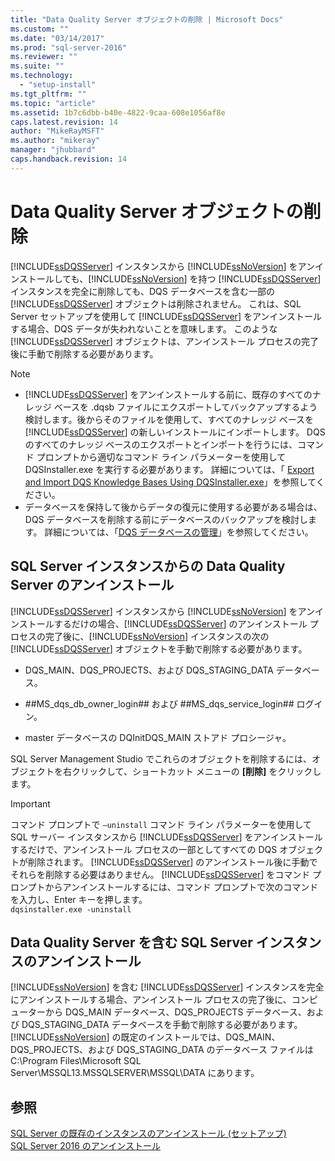 ```yaml
---
title: "Data Quality Server オブジェクトの削除 | Microsoft Docs"
ms.custom: ""
ms.date: "03/14/2017"
ms.prod: "sql-server-2016"
ms.reviewer: ""
ms.suite: ""
ms.technology: 
  - "setup-install"
ms.tgt_pltfrm: ""
ms.topic: "article"
ms.assetid: 1b7c6dbb-b40e-4822-9caa-608e1056af8e
caps.latest.revision: 14
author: "MikeRayMSFT"
ms.author: "mikeray"
manager: "jhubbard"
caps.handback.revision: 14
---
```

# Data Quality Server オブジェクトの削除
  [!INCLUDE[ssDQSServer](../../includes/ssdqsserver-md.md)] インスタンスから [!INCLUDE[ssNoVersion](../../includes/ssnoversion-md.md)] をアンインストールしても、[!INCLUDE[ssNoVersion](../../includes/ssnoversion-md.md)] を持つ [!INCLUDE[ssDQSServer](../../includes/ssdqsserver-md.md)] インスタンスを完全に削除しても、DQS データベースを含む一部の [!INCLUDE[ssDQSServer](../../includes/ssdqsserver-md.md)] オブジェクトは削除されません。 これは、SQL Server セットアップを使用して [!INCLUDE[ssDQSServer](../../includes/ssdqsserver-md.md)] をアンインストールする場合、DQS データが失われないことを意味します。 このような [!INCLUDE[ssDQSServer](../../includes/ssdqsserver-md.md)] オブジェクトは、アンインストール プロセスの完了後に手動で削除する必要があります。  
  
> [!NOTE]  
>  -   [!INCLUDE[ssDQSServer](../../includes/ssdqsserver-md.md)] をアンインストールする前に、既存のすべてのナレッジ ベースを .dqsb ファイルにエクスポートしてバックアップするよう検討します。後からそのファイルを使用して、すべてのナレッジ ベースを [!INCLUDE[ssDQSServer](../../includes/ssdqsserver-md.md)] の新しいインストールにインポートします。 DQS のすべてのナレッジ ベースのエクスポートとインポートを行うには、コマンド プロンプトから適切なコマンド ライン パラメーターを使用して DQSInstaller.exe を実行する必要があります。 詳細については、「 [Export and Import DQS Knowledge Bases Using DQSInstaller.exe](../../data-quality-services/install-windows/export-and-import-dqs-knowledge-bases-using-dqsinstaller-exe.md)」を参照してください。  
> -   データベースを保持して後からデータの復元に使用する必要がある場合は、DQS データベースを削除する前にデータベースのバックアップを検討します。 詳細については、「[DQS データベースの管理](../../data-quality-services/manage-dqs-databases.md)」を参照してください。  
  
## SQL Server インスタンスからの Data Quality Server のアンインストール  
 [!INCLUDE[ssDQSServer](../../includes/ssdqsserver-md.md)] インスタンスから [!INCLUDE[ssNoVersion](../../includes/ssnoversion-md.md)] をアンインストールするだけの場合、[!INCLUDE[ssDQSServer](../../includes/ssdqsserver-md.md)] のアンインストール プロセスの完了後に、[!INCLUDE[ssNoVersion](../../includes/ssnoversion-md.md)] インスタンスの次の [!INCLUDE[ssDQSServer](../../includes/ssdqsserver-md.md)] オブジェクトを手動で削除する必要があります。  
  
-   DQS_MAIN、DQS_PROJECTS、および DQS_STAGING_DATA データベース。  
  
-   \##MS_dqs_db_owner_login## および ##MS_dqs_service_login## ログイン。  
  
-   master データベースの DQInitDQS_MAIN ストアド プロシージャ。  
  
 SQL Server Management Studio でこれらのオブジェクトを削除するには、オブジェクトを右クリックして、ショートカット メニューの **[削除]** をクリックします。  
  
> [!IMPORTANT]  
>  コマンド プロンプトで `–uninstall` コマンド ライン パラメーターを使用して SQL サーバー インスタンスから [!INCLUDE[ssDQSServer](../../includes/ssdqsserver-md.md)] をアンインストールするだけで、アンインストール プロセスの一部としてすべての DQS オブジェクトが削除されます。 [!INCLUDE[ssDQSServer](../../includes/ssdqsserver-md.md)] のアンインストール後に手動でそれらを削除する必要はありません。 [!INCLUDE[ssDQSServer](../../includes/ssdqsserver-md.md)] をコマンド プロンプトからアンインストールするには、コマンド プロンプトで次のコマンドを入力し、Enter キーを押します。   
> `dqsinstaller.exe -uninstall`  
  
## Data Quality Server を含む SQL Server インスタンスのアンインストール  
 [!INCLUDE[ssNoVersion](../../includes/ssnoversion-md.md)] を含む [!INCLUDE[ssDQSServer](../../includes/ssdqsserver-md.md)] インスタンスを完全にアンインストールする場合、アンインストール プロセスの完了後に、コンピューターから DQS_MAIN データベース、DQS_PROJECTS データベース、および DQS_STAGING_DATA データベースを手動で削除する必要があります。 [!INCLUDE[ssNoVersion](../../includes/ssnoversion-md.md)] の既定のインストールでは、DQS_MAIN、DQS_PROJECTS、および DQS_STAGING_DATA のデータベース ファイルは C:\Program Files\Microsoft SQL Server\MSSQL13.MSSQLSERVER\MSSQL\DATA にあります。  
  
## 参照  
 [SQL Server の既存のインスタンスのアンインストール &#40;セットアップ&#41;](../../sql-server/install/uninstall-an-existing-instance-of-sql-server-setup.md)   
 [SQL Server 2016 のアンインストール](../../sql-server/install/uninstall-sql-server-2016.md)  
  
  
